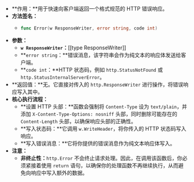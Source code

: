 - **作用：**用于快速向客户端返回一个格式规范的 HTTP 错误响应。
- **方法签名：**
	- ```go
	  func Error(w ResponseWriter, error string, code int)
	  ```
- **参数：**
	- **`w ResponseWriter`：**[[type ResponseWriter]]
	- **`error string`：**错误消息，该字符串会作为纯文本的响应体发送给客户端。
	- **`code int`：**HTTP 状态码，例如 `http.StatusNotFound` 或 `http.StatusInternalServerError`。
- **返回值：**无。它直接对传入的 `http.ResponseWriter` 进行操作，将错误响应写入其中。
- **核心执行流程：**
	- **设置 HTTP 头部：**函数会强制将 `Content-Type` 设为 `text/plain`，并添加 `X-Content-Type-Options: nosniff` 头部，同时删除可能存在的 `Content-Length` 头部，以确保响应头部的正确性。
	- **写入状态码：**它调用 `w.WriteHeader`，将你传入的 HTTP 状态码写入响应。
	- **写入错误消息：**它将你提供的错误消息作为纯文本响应体写入。
- **注意：**
	- **非终止性：**`http.Error` 不会终止请求处理。因此，在调用该函数后，你必须紧接着使用 `return` 语句，以确保你的处理函数不再继续执行，从而避免向响应中写入额外的数据。